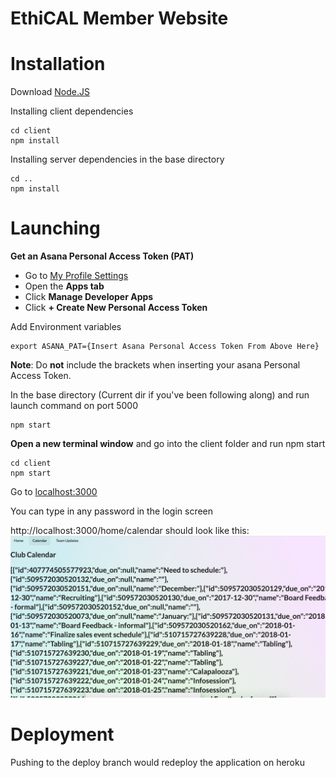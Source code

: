 # EthiCAL Member Website

# Installation

Download [Node.JS](https://nodejs.org/en/)

Installing client dependencies
```
cd client
npm install
```

Installing server dependencies in the base directory
```
cd ..
npm install
```

# Launching

**Get an Asana Personal Access Token (PAT)**
 * Go to [My Profile Settings](https://app.asana.com/-/user_settings)
 * Open the **Apps tab**
 * Click **Manage Developer Apps**
 * Click **+ Create New Personal Access Token**


Add Environment variables
```
export ASANA_PAT={Insert Asana Personal Access Token From Above Here}
```
**Note**: Do **not** include the brackets when inserting your asana Personal Access Token.

In the base directory (Current dir if you've been following along) and run launch command on port 5000
```
npm start
```

**Open a new terminal window** and go into the client folder and run npm start
```
cd client
npm start
```

Go to [localhost:3000](http://localhost:3000)

You can type in any password in the login screen

http://localhost:3000/home/calendar should look like this:
![pic](initial.png)

# Deployment
Pushing to the deploy branch would redeploy the application on heroku
